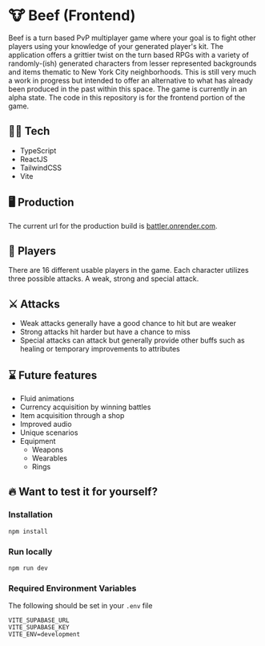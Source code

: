 # 🐮 Beef (Frontend)

Beef is a turn based PvP multiplayer game where your goal is to fight other players using your knowledge of your generated player's kit. The application offers a grittier twist on the turn based RPGs with a variety of randomly-(ish) generated characters from lesser represented backgrounds and items thematic to New York City neighborhoods. This is still very much a work in progress but intended to offer an alternative to what has already been produced in the past within this space. The game is currently in an alpha state. The code in this repository is for the frontend portion of the game.

## 🧑‍💻 Tech

- TypeScript
- ReactJS
- TailwindCSS
- Vite

## 🖥️ Production

The current url for the production build is [battler.onrender.com](http://battler.onrender.com).

## 👤 Players

There are 16 different usable players in the game. Each character utilizes three possible attacks. A weak, strong and special attack.

## ⚔️ Attacks

- Weak attacks generally have a good chance to hit but are weaker
- Strong attacks hit harder but have a chance to miss
- Special attacks can attack but generally provide other buffs such as healing or temporary improvements to attributes

## ⌛️ Future features

- Fluid animations
- Currency acquisition by winning battles
- Item acquisition through a shop
- Improved audio
- Unique scenarios
- Equipment
  - Weapons
  - Wearables
  - Rings

## 🔥 Want to test it for yourself?

### Installation

```
npm install
```

### Run locally

```
npm run dev
```

### Required Environment Variables

The following should be set in your `.env` file

```
VITE_SUPABASE_URL
VITE_SUPABASE_KEY
VITE_ENV=development
```
